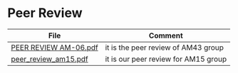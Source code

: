 # Peer Review


| File | Comment |
|---------------|-----------------|
| [PEER REVIEW AM-06.pdf](https://github.com/federicodeintrona/IS23-AM06/blob/main/Peer%20Review/PEER%20REVIEW%20AM-06.pdf) | it is the peer review of AM43 group |
| [peer_review_am15.pdf](https://github.com/federicodeintrona/IS23-AM06/blob/main/Peer%20Review/peer_review_am15.pdf) | it is our peer review for AM15 group |

